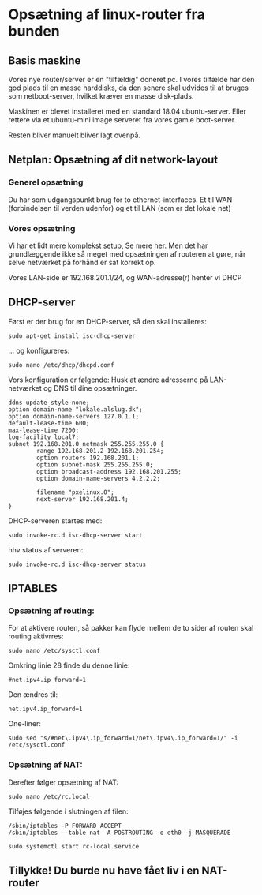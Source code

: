 # Opsætning af linux-router fra bunden

## Basis maskine
Vores nye router/server er en "tilfældig" doneret pc. I vores tilfælde har den god plads til en masse harddisks, da den senere skal udvides til at bruges som netboot-server, hvilket kræver en masse disk-plads.

Maskinen er blevet installeret med en standard 18.04 ubuntu-server. Eller rettere via et ubuntu-mini
image serveret fra vores gamle boot-server.

Resten bliver manuelt bliver lagt ovenpå.


## Netplan: Opsætning af dit network-layout


### Generel opsætning
Du har som udgangspunkt brug for to ethernet-interfaces. Et til WAN (forbindelsen til verden udenfor) og et til LAN (som er det lokale net)


### Vores opsætning
Vi har et lidt mere [komplekst setup](network.md), Se mere [her](network.md). Men det har grundlæggende ikke så meget med opsætningen af routeren at gøre, når selve netværket på forhånd er sat korrekt op.

Vores LAN-side er 192.168.201.1/24, og WAN-adresse(r) henter vi DHCP


## DHCP-server
Først er der brug for en DHCP-server, så den skal installeres:

~~~
sudo apt-get install isc-dhcp-server
~~~

... og konfigureres:

~~~
sudo nano /etc/dhcp/dhcpd.conf
~~~

Vors konfiguration er følgende:
Husk at ændre adresserne på LAN-netværket og DNS til dine opsætninger.

~~~
ddns-update-style none;
option domain-name "lokale.alslug.dk";
option domain-name-servers 127.0.1.1;
default-lease-time 600;
max-lease-time 7200;
log-facility local7;
subnet 192.168.201.0 netmask 255.255.255.0 {
        range 192.168.201.2 192.168.201.254;
        option routers 192.168.201.1;
        option subnet-mask 255.255.255.0;
        option broadcast-address 192.168.201.255;
        option domain-name-servers 4.2.2.2;

        filename "pxelinux.0";
        next-server 192.168.201.4;
}
~~~

DHCP-serveren startes med:

~~~
sudo invoke-rc.d isc-dhcp-server start
~~~

hhv status af serveren:

~~~
sudo invoke-rc.d isc-dhcp-server status
~~~


## IPTABLES

### Opsætning af routing:
For at aktivere routen, så pakker kan flyde mellem de to sider af routen skal routing aktivrres:

~~~
sudo nano /etc/sysctl.conf
~~~

Omkring linie 28 finde du denne linie:

~~~
#net.ipv4.ip_forward=1
~~~

Den ændres til:

~~~
net.ipv4.ip_forward=1 
~~~

One-liner:

~~~
sudo sed "s/#net\.ipv4\.ip_forward=1/net\.ipv4\.ip_forward=1/" -i /etc/sysctl.conf
~~~

### Opsætning af NAT:
Derefter følger opsætning af NAT:

~~~
sudo nano /etc/rc.local
~~~

Tilføjes følgende i slutningen af filen:

~~~
/sbin/iptables -P FORWARD ACCEPT
/sbin/iptables --table nat -A POSTROUTING -o eth0 -j MASQUERADE
~~~

~~~
sudo systemctl start rc-local.service
~~~

## Tillykke! Du burde nu have fået liv i en NAT-router
